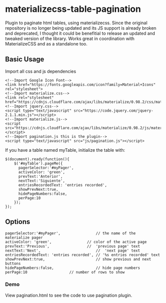 # materializecss-table-pagination
Plugin to paginate html tables, using materializecss.
Since the original repository is no longer being updated and its JS support is already broken and deprecated, I thought it could be benefitial to release an updated and tweaked version of the library. Works great in coordination with MaterializeCSS and as a standalone too.

## Basic Usage
Import all css and js dependencies


```
<!--Import Google Icon Font-->
<link href="https://fonts.googleapis.com/icon?family=Material+Icons" rel="stylesheet">
<!--Import materialize.css-->
<link rel="stylesheet" href="https://cdnjs.cloudflare.com/ajax/libs/materialize/0.98.2/css/materialize.min.css">
<!--Import jquery.css-->
<script type="text/javascript" src="https://code.jquery.com/jquery-2.1.1.min.js"></script>
<!--Import materialize.js-->
<script src="https://cdnjs.cloudflare.com/ajax/libs/materialize/0.98.2/js/materialize.min.js"></script>
<!--Import pagination.js this is the plugin-->
<script type="text/javascript" src="js/pagination.js"></script>
```


If you have a table named myTable, initialize the table with:

```
$(document).ready(function(){
	$('#myTable').pageMe({
	  pagerSelector:'#myPager',
	  activeColor: 'green',
	  prevText:'Anterior',
	  nextText:'Siguiente',
	  entriesRecordedText: 'entries recorded',
	  showPrevNext:true,
	  hidePageNumbers:false,
	  perPage:10
	});
});
```


## Options

```
pagerSelector:'#myPager',                // the name of the materialize pager
activeColor: 'green',		         // color of the active page
prevText:'Previous',		         //  'previous page' text
nextText:'Next',                         //  'next page' text
entriesRecordedText: 'entries recorded', // '%s entries recorded' text
showPrevNext:true,                       // show previous and next buttons
hidePageNumbers:false,                   // hide page numbers
perPage:10			         // number of rows to show
```

### Demo

View pagination.html to see the code to use pagination plugin.
